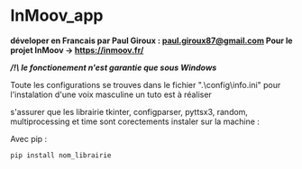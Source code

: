 # InMoov_app
 
 **déveloper en Francais par Paul Giroux : paul.giroux87@gmail.com
 Pour le projet InMoov -> https://inmoov.fr/**

 ***/!\ le fonctionement n'est garantie que sous Windows***
 
Toute les configurations se trouves dans le fichier ".\config\info.ini"
pour l'instalation d'une voix masculine un tuto est à réaliser

s'assurer que les librairie tkinter, configparser, pyttsx3, random, multiprocessing et time sont corectements instaler sur la machine : 

 Avec pip :
```python
pip install nom_librairie
```
